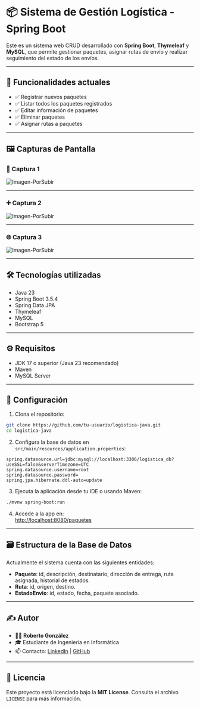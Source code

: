 
# 📦 Sistema de Gestión Logística - Spring Boot

Este es un sistema web CRUD desarrollado con **Spring Boot**, **Thymeleaf** y **MySQL**, que permite gestionar paquetes, asignar rutas de envío y realizar seguimiento del estado de los envíos.

---

## 🚀 Funcionalidades actuales

- ✅ Registrar nuevos paquetes
- ✅ Listar todos los paquetes registrados
- ✅ Editar información de paquetes
- ✅ Eliminar paquetes
- ✅ Asignar rutas a paquetes

---

## 🖼️ Capturas de Pantalla

### 📄 Captura 1

![Imagen-PorSubir](imagen-proxima-a-subir.png)

---

### ➕ Captura 2

![Imagen-PorSubir](imagen-proxima-a-subir.png)

---

### 🌐 Captura 3

![Imagen-PorSubir](imagen-proxima-a-subir.png)

---

## 🛠️ Tecnologías utilizadas

- Java 23
- Spring Boot 3.5.4
- Spring Data JPA
- Thymeleaf
- MySQL
- Bootstrap 5

---

## ⚙️ Requisitos

- JDK 17 o superior (Java 23 recomendado)
- Maven
- MySQL Server

---

## 🔧 Configuración

1. Clona el repositorio:

```bash
git clone https://github.com/tu-usuario/logistica-java.git
cd logistica-java
```

2. Configura la base de datos en `src/main/resources/application.properties`:

```properties
spring.datasource.url=jdbc:mysql://localhost:3306/logistica_db?useSSL=false&serverTimezone=UTC
spring.datasource.username=root
spring.datasource.password=
spring.jpa.hibernate.ddl-auto=update
```

3. Ejecuta la aplicación desde tu IDE o usando Maven:

```bash
./mvnw spring-boot:run
```

4. Accede a la app en:  
   [http://localhost:8080/paquetes](http://localhost:8080/paquetes)

---

## 🗃️ Estructura de la Base de Datos

Actualmente el sistema cuenta con las siguientes entidades:

- **Paquete**: id, descripción, destinatario, dirección de entrega, ruta asignada, historial de estados.
- **Ruta**: id, origen, destino.
- **EstadoEnvio**: id, estado, fecha, paquete asociado.

---

## ✍️ Autor

- 👨‍💻 **Roberto González**
- 🎓 Estudiante de Ingeniería en Informática
- 📫 Contacto: [LinkedIn](https://www.linkedin.com/) | [GitHub](https://github.com/REGGDIS)

---

## 📌 Licencia

Este proyecto está licenciado bajo la **MIT License**. Consulta el archivo `LICENSE` para más información.
